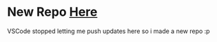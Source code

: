 # New Repo [Here](https://github.com/FrankAustin808/CaineBot) 

VSCode stopped letting me push updates here so i made a new repo :p
